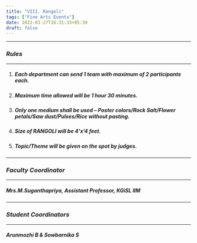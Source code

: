 ```yaml
---
title: "VIII. Rangoli"
tags: ["Fine Arts Events"]
date: 2022-03-27T16:31:33+05:30
draft: false
---
```

***
### ***Rules***
***
1. ##### Each department can send 1 team with maximum of 2 participants each.
2. ##### Maximum time allowed will be 1 hour 30 minutes.
3. ##### Only one medium shall be used – Poster colors/Rock Salt/Flower petals/Saw dust/Pulses/Rice without pasting.
4. ##### Size of RANGOLI will be 4’x’4 feet.
5. ##### Topic/Theme will be given on the spot by judges.

***
### ***Faculty Coordinator***
***
##### Mrs.M.Suganthapriya, Assistant Professor, KGiSL IIM

***
### ***Student Coordinators***
***
##### Arunmozhi B & Sowbarnika S



